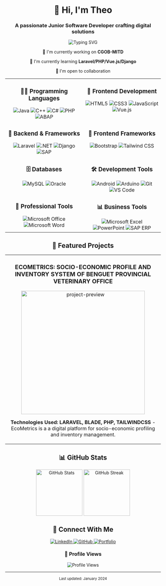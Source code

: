 <h1 align="center">👋 Hi, I'm Theo</h1>
<h3 align="center">A passionate Junior Software Developer crafting digital solutions</h3>

<p align="center">
  <img src="https://readme-typing-svg.demolab.com?font=Fira+Code&pause=1000&color=2D9ECF&center=true&vCenter=true&width=435&lines=Junior+Software+Developer;Always+learning+new+things;Building+the+future+with+code" alt="Typing SVG" />
</p>

<div align="center">
  
  🔭 I'm currently working on **CGOB-MITD**
  
  🌱 I'm currently learning **Laravel/PHP/Vue.js/Django**
  
  👯 I'm open to collaboration
  
</div>

<table align="center">
  <tr>
    <td valign="top" width="50%">
      <h3 align="center">👨‍💻 Programming Languages</h3>
      <div align="center">
        <img src="https://img.shields.io/badge/Java-ED8B00?style=for-the-badge&logo=openjdk&logoColor=white" alt="Java" />
        <img src="https://img.shields.io/badge/C++-00599C?style=for-the-badge&logo=cplusplus&logoColor=white" alt="C++" />
        <img src="https://img.shields.io/badge/C%23-239120?style=for-the-badge&logo=c-sharp&logoColor=white" alt="C#" />
        <img src="https://img.shields.io/badge/PHP-777BB4?style=for-the-badge&logo=php&logoColor=white" alt="PHP" />
        <img src="https://img.shields.io/badge/ABAP-0FAAFF?style=for-the-badge&logo=sap&logoColor=white" alt="ABAP" />
      </div>
    </td>
    <td valign="top" width="50%">
      <h3 align="center">🎨 Frontend Development</h3>
      <div align="center">
        <img src="https://img.shields.io/badge/HTML5-E34F26?style=for-the-badge&logo=html5&logoColor=white" alt="HTML5" />
        <img src="https://img.shields.io/badge/CSS3-1572B6?style=for-the-badge&logo=css3&logoColor=white" alt="CSS3" />
        <img src="https://img.shields.io/badge/JavaScript-F7DF1E?style=for-the-badge&logo=javascript&logoColor=black" alt="JavaScript" />
        <img src="https://img.shields.io/badge/Vue.js-4FC08D?style=for-the-badge&logo=vue.js&logoColor=white" alt="Vue.js" />
      </div>
    </td>
  </tr>
  
  <tr>
    <td valign="top" width="50%">
      <h3 align="center">🔨 Backend & Frameworks</h3>
      <div align="center">
        <img src="https://img.shields.io/badge/Laravel-FF2D20?style=for-the-badge&logo=laravel&logoColor=white" alt="Laravel" />
        <img src="https://img.shields.io/badge/.NET-512BD4?style=for-the-badge&logo=dotnet&logoColor=white" alt=".NET" />
        <img src="https://img.shields.io/badge/Django-092E20?style=for-the-badge&logo=django&logoColor=white" alt="Django" />
        <img src="https://img.shields.io/badge/SAP-0FAAFF?style=for-the-badge&logo=sap&logoColor=white" alt="SAP" />
      </div>
    </td>
    <td valign="top" width="50%">
      <h3 align="center">💅 Frontend Frameworks</h3>
      <div align="center">
        <img src="https://img.shields.io/badge/Bootstrap-7952B3?style=for-the-badge&logo=bootstrap&logoColor=white" alt="Bootstrap" />
        <img src="https://img.shields.io/badge/Tailwind_CSS-06B6D4?style=for-the-badge&logo=tailwind-css&logoColor=white" alt="Tailwind CSS" />
      </div>
    </td>
  </tr>
  
  <tr>
    <td valign="top" width="50%">
      <h3 align="center">🗄️ Databases</h3>
      <div align="center">
        <img src="https://img.shields.io/badge/MySQL-4479A1?style=for-the-badge&logo=mysql&logoColor=white" alt="MySQL" />
        <img src="https://img.shields.io/badge/Oracle-F80000?style=for-the-badge&logo=oracle&logoColor=white" alt="Oracle" />
      </div>
    </td>
    <td valign="top" width="50%">
      <h3 align="center">🛠️ Development Tools</h3>
      <div align="center">
        <img src="https://img.shields.io/badge/Android-3DDC84?style=for-the-badge&logo=android&logoColor=white" alt="Android" />
        <img src="https://img.shields.io/badge/Arduino-00979D?style=for-the-badge&logo=arduino&logoColor=white" alt="Arduino" />
        <img src="https://img.shields.io/badge/Git-F05032?style=for-the-badge&logo=git&logoColor=white" alt="Git" />
        <img src="https://img.shields.io/badge/VS_Code-007ACC?style=for-the-badge&logo=visual-studio-code&logoColor=white" alt="VS Code" />
      </div>
    </td>
  </tr>
  
  <tr>
    <td valign="top" width="50%">
      <h3 align="center">💼 Professional Tools</h3>
      <div align="center">
        <img src="https://img.shields.io/badge/Microsoft_Office-D83B01?style=for-the-badge&logo=microsoft-office&logoColor=white" alt="Microsoft Office" />
        <img src="https://img.shields.io/badge/Microsoft_Word-2B579A?style=for-the-badge&logo=microsoft-word&logoColor=white" alt="Microsoft Word" />
      </div>
    </td>
    <td valign="top" width="50%">
      <h3 align="center">📊 Business Tools</h3>
      <div align="center">
        <img src="https://img.shields.io/badge/Microsoft_Excel-217346?style=for-the-badge&logo=microsoft-excel&logoColor=white" alt="Microsoft Excel" />
        <img src="https://img.shields.io/badge/Microsoft_PowerPoint-B7472A?style=for-the-badge&logo=microsoft-powerpoint&logoColor=white" alt="PowerPoint" />
        <img src="https://img.shields.io/badge/SAP_ERP-0FAAFF?style=for-the-badge&logo=sap&logoColor=white" alt="SAP ERP" />
      </div>
    </td>
  </tr>
</table>

<h2 align="center">🌟 Featured Projects</h2>

<div align="center">
  <table>
    <tr>
      <td width="100%">
        <h3 align="center">ECOMETRICS: SOCIO-ECONOMIC PROFILE AND INVENTORY SYSTEM OF BENGUET PROVINCIAL VETERINARY OFFICE</h3>
        <div align="center">
          <a href="https://github.com/AlterThego/PVO-EcoMetrics" target="_blank">
            <img src="https://github-readme-stats.vercel.app/api/pin/?username=AlterThego&repo=PVO-EcoMetrics&theme=tokyonight" width="400" alt="project-preview">
          </a>
          <p><strong>Technologies Used: LARAVEL, BLADE, PHP, TAILWINDCSS</strong> - EcoMetrics is a a digital platform for socio-economic profiling and inventory management.</p>
        </div>
      </td>
    </tr>
  </table>
</div>

<h2 align="center">📊 GitHub Stats</h2>

<div align="center">
  <img src="https://github-readme-stats.vercel.app/api?username=AlterThego&show_icons=true&theme=tokyonight" alt="GitHub Stats" height="150">
  <img src="https://github-readme-streak-stats.herokuapp.com/?user=AlterThego&theme=tokyonight" alt="GitHub Streak" height="150">
</div>

<h2 align="center">🤝 Connect With Me</h2>

<div align="center">
  <a href="https://www.linkedin.com/in/theodore-suaking-30b878333/">
    <img src="https://img.shields.io/badge/LinkedIn-0077B5?style=for-the-badge&logo=linkedin&logoColor=white" alt="LinkedIn">
  </a>
  <a href="https://github.com/AlterThego">
    <img src="https://img.shields.io/badge/GitHub-100000?style=for-the-badge&logo=github&logoColor=white" alt="GitHub">
  </a>
  <a href="https://alterthego.github.io/">
    <img src="https://img.shields.io/badge/Portfolio-FF5722?style=for-the-badge&logo=google-chrome&logoColor=white" alt="Portfolio">
  </a>
</div>

<div align="center">
  <h3>🎯 Profile Views</h3>
  <img src="https://komarev.com/ghpvc/?username=AlterThego&style=flat-square&color=blue" alt="Profile Views"/>
</div>

---

<div align="center">
  <sup>Last updated: January 2024</sup>
</div>